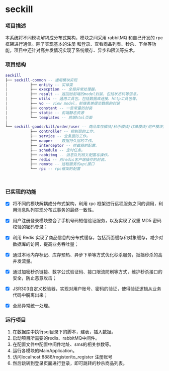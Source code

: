 # seckill
### 项目描述
本系统将不同模块解耦成分布式架构，模块之间采用 rabbitMQ 和自己开发的 rpc 框架进行通信。除了实现基本的注册 和登录、查看商品列表、秒杀、下单等功能，项目中还针对高并发情况实现了系统缓存、异步和限流等技术。

### 项目结构
``` lua
seckill
├── seckill-common -- 通用模块实现
|          ├── entity -- 实体类
|          ├── execption -- 全局异常处理器。
|          ├── result -- 返回给前端的model封装，包括状态码等信息。
|          ├── utils -- 通用工具包。包括数据库连接、http工具包等。
|          ├── vo -- view model，前端表单提交数据的封装
|          ├── constant -- 一些常量的封装
|          ├── static -- 前端静态资源
|          └── templates -- 前端html页面
|
└── seckill-goods/kill/order/user -- 商品库存模块/秒杀模块/订单模块/用户模块实现
           ├── controller -- 控制层的工作。
           ├── service -- 业务层的工作。
           ├── mapper -- 数据持久层的工作。
           ├── interceptor -- 拦截器的配置。
           ├── schedule -- 定时任务。
           ├── rabbitmq -- 消息队列相关配置与操作。
           ├── redis -- 对redis客户端操作的封装。
           ├── remote -- 远程服务的api接口
           └── rpc -- rpc框架的配置

      
```


### 已实现的功能
- [x] 将不同的模块解耦成分布式架构，利用 rpc 框架进行远程服务之间的调用，利用消息队列实现分布式事务的最终一致性。
- [x] 用户注册登录模块整合了手机号码短信验证服务，以及实现了双重 MD5 密码校验的密码登录；
- [x] 利用 Redis 实现了商品信息的分布式缓存，包括页面缓存和对象缓存，减少对数据库的访问，提高业务吞吐量；
- [x] 通过本地内存标记、库存预热、异步下单等方式优化秒杀服务，抵挡秒杀的高并发流量。
- [x] 通过加密秒杀链接、数字公式验证码、接口限流防刷等方式，维护秒杀接口的安全，防止恶意攻击；
- [x] JSR303自定义校验器，实现对用户账号、密码的验证，使得验证逻辑从业务代码中脱离出来；
- [x] 全局异常统一处理。
  
  

### 运行项目
1. 在数据库中执行sql目录下的脚本，建表，插入数据。
2. 启动项目所需要的redis、rabbitMQ中间件。
3. 在配置文件中配置中间件地址、sms的相关参数等。
4. 运行各模块的MainApplication。
5. 访问localhost:8888/register/to_register 注册账号
6. 然后跳转到登录页面进行登录，即可跳转的秒杀商品列表。
